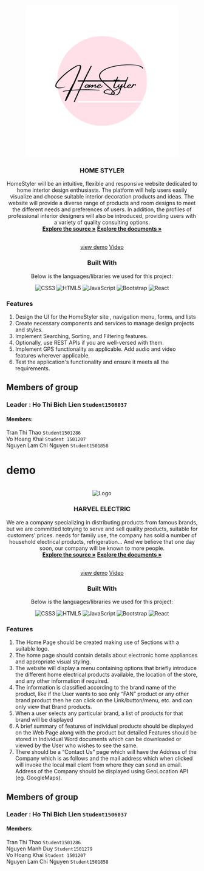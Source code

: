 <a  name="readme-top"></a>
<br  />
<div  align="center">
<img  src="https://github.com/bichlienho/demo/blob/main/1111.png?raw=true"  alt="Logo"  width="400px"  height="auto">
</a>
<h3  align="center">HOME STYLER</h3>

 HomeStyler will be an intuitive, flexible and responsive website dedicated to home interior design enthusiasts. The platform will help users easily visualize and choose suitable interior decoration products and ideas. The website will provide a diverse range of products and room designs to meet the different needs and preferences of users. In addition, the profiles of professional interior designers will also be introduced, providing users with a variety of quality consulting options.
  <br  />
  <a  href="https://(https://github.com/bichlienho/Homestyler)"><strong>Explore the source »</strong></a>
  <a  href="https://github.com/bichlienho/Homestyler/tree/main/document" target="_blank"><strong>Explore the documents »</strong></a>

  <br  /><a  href="https://e-project-fpt-apteach-group1-electric.vercel.app/" target="_blank">view demo</a>
  <a  href="https://youtu.be/JTY0b6oepK0" target="_blank">Video</a>



  ### Built With
  Below is the languages/libraries we used for this project:


  

![CSS3](https://img.shields.io/badge/css3-%231572B6.svg?style=for-the-badge&logo=css3&logoColor=white) ![HTML5](https://img.shields.io/badge/html5-%23E34F26.svg?style=for-the-badge&logo=html5&logoColor=white) ![JavaScript](https://img.shields.io/badge/javascript-%23323330.svg?style=for-the-badge&logo=javascript&logoColor=%23F7DF1E) ![Bootstrap](https://img.shields.io/badge/bootstrap-%23563D7C.svg?style=for-the-badge&logo=bootstrap&logoColor=white) ![React](https://img.shields.io/badge/react-%2320232a.svg?style=for-the-badge&logo=react&logoColor=%2361DAFB)

<div  align="left">

### Features </br>
<ol>
<li>
Design the UI for the HomeStyler site , navigation menu, forms, and 
lists</br>
</li>
<li>
 Create necessary components and services to manage design projects and styles. </br>
</li>
<li>
Implement Searching, Sorting, and Filtering features.</br>
</li>
<li>
Optionally, use REST APIs if you are well-versed with them.</br>
</li>
<li>
 Implement GPS functionality as applicable. Add audio and video features wherever 
applicable.</br>
</li>
<li>
 Test the application's functionality and ensure it meets all the requirements.</br>
</li>


</ol>

 ## Members of group
 ### Leader : Ho Thi Bich Lien `Student1506037`
#### Members:
Tran Thi Thao `Student1501286` </br>
Vo Hoang Khai `Student 1501207` </br>
Nguyen Lam Chi Nguyen `Student1501858` </br>
 

















[HTML]:https://img.shields.io/badge/HTML5-E34F26?style=for-the-badge&logo=html5&logoColor=white
[CSS3]:https://img.shields.io/badge/CSS3-1572B6?style=for-the-badge&logo=css3&logoColor=white
[JS]:https://img.shields.io/badge/JavaScript-F7DF1E?style=for-the-badge&logo=javascript&logoColor=black
[SASS]:https://img.shields.io/badge/Sass-CC6699?style=for-the-badge&logo=sass&logoColor=white
[REACT]:https://img.shields.io/badge/React-20232A?style=for-the-badge&logo=react&logoColor=61DAFB
# demo<a  name="readme-top"></a>
  

<br  />

<div  align="center">


<img  src="https://user-images.githubusercontent.com/144961540/288266805-f64de42a-bd33-4612-833f-c221a2aeadae.png?jwt=eyJhbGciOiJIUzI1NiIsInR5cCI6IkpXVCJ9.eyJpc3MiOiJnaXRodWIuY29tIiwiYXVkIjoicmF3LmdpdGh1YnVzZXJjb250ZW50LmNvbSIsImtleSI6ImtleTEiLCJleHAiOjE3MDE4MzE4NTgsIm5iZiI6MTcwMTgzMTU1OCwicGF0aCI6Ii8xNDQ5NjE1NDAvMjg4MjY2ODA1LWY2NGRlNDJhLWJkMzMtNDYxMi04MzNmLWMyMjFhMmFlYWRhZS5wbmc_WC1BbXotQWxnb3JpdGhtPUFXUzQtSE1BQy1TSEEyNTYmWC1BbXotQ3JlZGVudGlhbD1BS0lBSVdOSllBWDRDU1ZFSDUzQSUyRjIwMjMxMjA2JTJGdXMtZWFzdC0xJTJGczMlMkZhd3M0X3JlcXVlc3QmWC1BbXotRGF0ZT0yMDIzMTIwNlQwMjU5MThaJlgtQW16LUV4cGlyZXM9MzAwJlgtQW16LVNpZ25hdHVyZT00NTZmMmJhZGVmZjk1MWNiMjVhOWE5ODg2MTcxOTNkZDU0NjRhNDQzYzBmNzE2OTg0NmYzOWE1MDExZGFmODdjJlgtQW16LVNpZ25lZEhlYWRlcnM9aG9zdCZhY3Rvcl9pZD0wJmtleV9pZD0wJnJlcG9faWQ9MCJ9.JBX4KbDU2clp83ziNzidWjp2eneS8bzCvoQo2o-7-9U"  alt="Logo"  width="400px"  height="auto">

</a>

  

<h3  align="center">HARVEL ELECTRIC</h3>

  We are a company specializing in distributing products from famous brands, but we are committed totrying to serve and sell quality products, suitable for customers' prices. needs for family use, the company has sold a number of household electrical products, refrigeration... And we believe that one day soon, our company will be known to more people.
  <br  />
  <a  href="https://github.com/bichlienho/eProject-Fpt-Apteach-Group1-Electric/tree/master"><strong>Explore the source »</strong></a>
  <a  href="https://github.com/bichlienho/eProject-Fpt-Apteach-Group1-Electric/tree/master/document" target="_blank"><strong>Explore the documents »</strong></a>

  <br  /><a  href="https://e-project-fpt-apteach-group1-electric.vercel.app/" target="_blank">view demo</a>
  <a  href="https://youtu.be/JTY0b6oepK0" target="_blank">Video</a>



  ### Built With
  Below is the languages/libraries we used for this project:


  

![CSS3](https://img.shields.io/badge/css3-%231572B6.svg?style=for-the-badge&logo=css3&logoColor=white) ![HTML5](https://img.shields.io/badge/html5-%23E34F26.svg?style=for-the-badge&logo=html5&logoColor=white) ![JavaScript](https://img.shields.io/badge/javascript-%23323330.svg?style=for-the-badge&logo=javascript&logoColor=%23F7DF1E) ![Bootstrap](https://img.shields.io/badge/bootstrap-%23563D7C.svg?style=for-the-badge&logo=bootstrap&logoColor=white) ![React](https://img.shields.io/badge/react-%2320232a.svg?style=for-the-badge&logo=react&logoColor=%2361DAFB)


  



<div  align="left">



  
### Features </br>
<ol>
<li>
The Home Page should be created making use of Sections with a suitable logo.</br>
</li>
<li>
The home page should contain details about electronic home appliances and appropriate visual styling. </br>
</li>
<li>
The website will display a menu containing options that briefly introduce the different home electrical products available, the location of the store, and any other information if required.</br>
</li>
<li>
The information is classified according to the brand name of the product, like if the User wants to see only “FAN” product or any other brand product then he can click on the Link/button/menu, etc. and can only view that Brand products.</br>
</li>
<li>
When a user selects any particular brand, a list of products for that brand will be displayed</br>
</li>
<li>
A brief summary of features of individual products should be displayed on the Web Page along with the product but detailed Features should be stored in Individual Word documents which can be downloaded or viewed by the User who wishes to see the same.</br>
</li>

<li>
There should be a “Contact Us” page which will have the Address of the Company which is as follows and the mail address which when clicked will invoke the local mail client from where they can send an email. Address of the Company should be displayed using GeoLocation API (eg. GoogleMaps).</br>
</ol>

 ## Members of group
 ### Leader : Ho Thi Bich Lien `Student1506037`
#### Members:
Tran Thi Thao `Student1501286` </br>
Nguyen Manh Duy `Student1501279` </br>
Vo Hoang Khai `Student 1501207` </br>
Nguyen Lam Chi Nguyen `Student1501858` </br>
 

















[HTML]:https://img.shields.io/badge/HTML5-E34F26?style=for-the-badge&logo=html5&logoColor=white
[CSS3]:https://img.shields.io/badge/CSS3-1572B6?style=for-the-badge&logo=css3&logoColor=white
[JS]:https://img.shields.io/badge/JavaScript-F7DF1E?style=for-the-badge&logo=javascript&logoColor=black
[SASS]:https://img.shields.io/badge/Sass-CC6699?style=for-the-badge&logo=sass&logoColor=white
[REACT]:https://img.shields.io/badge/React-20232A?style=for-the-badge&logo=react&logoColor=61DAFB
